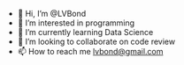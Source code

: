 - 👋 Hi, I’m @LVBond
- 👀 I’m interested in programming
- 🌱 I’m currently learning Data Science 
- 💞️ I’m looking to collaborate on code review 
- 📫 How to reach me lvbond@gmail.com

<!---
LVBond/LVBond is a ✨ special ✨ repository because its `README.md` (this file) appears on your GitHub profile.
You can click the Preview link to take a look at your changes.
--->
